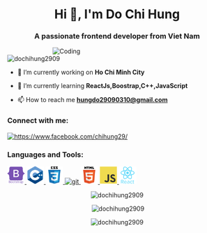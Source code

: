 <h1 align="center">Hi 👋, I'm Do Chi Hung</h1>
<h3 align="center">A passionate frontend developer from Viet Nam</h3>
<img align="right" alt="Coding" width="400" src="https://camo.githubusercontent.com/683e2187241c641430216c864ce93fc5a0e0dfb232c5a01d1c54b54d63aa8cb2/68747470733a2f2f63646e2e6472696262626c652e636f6d2f75736572732f313136323037372f73637265656e73686f74732f333834383931342f70726f6772616d6d65722e676966">

<p align="left"> <img src="https://komarev.com/ghpvc/?username=dochihung2909&label=Profile%20views&color=ff7300&style=plastic" alt="dochihung2909" /> </p>

- 🔭 I’m currently working on **Ho Chi Minh City**

- 🌱 I’m currently learning **ReactJs,Boostrap,C++,JavaScript**

- 📫 How to reach me **hungdo29090310@gmail.com**

<h3 align="left">Connect with me:</h3>
<p>
<a href="https://fb.com/https://www.facebook.com/chihung29/" target="blank"><img align="center" src="https://raw.githubusercontent.com/rahuldkjain/github-profile-readme-generator/master/src/images/icons/Social/facebook.svg" alt="https://www.facebook.com/chihung29/" height="30" width="40" /></a>
</p>

<h3 align="left">Languages and Tools:</h3>
<p align="left"> <a href="https://getbootstrap.com" target="_blank" rel="noreferrer"> <img src="https://raw.githubusercontent.com/devicons/devicon/master/icons/bootstrap/bootstrap-plain-wordmark.svg" alt="bootstrap" width="40" height="40"/> </a> <a href="https://www.w3schools.com/cpp/" target="_blank" rel="noreferrer"> <img src="https://raw.githubusercontent.com/devicons/devicon/master/icons/cplusplus/cplusplus-original.svg" alt="cplusplus" width="40" height="40"/> </a> <a href="https://www.w3schools.com/css/" target="_blank" rel="noreferrer"> <img src="https://raw.githubusercontent.com/devicons/devicon/master/icons/css3/css3-original-wordmark.svg" alt="css3" width="40" height="40"/> </a> <a href="https://git-scm.com/" target="_blank" rel="noreferrer"> <img src="https://www.vectorlogo.zone/logos/git-scm/git-scm-icon.svg" alt="git" width="40" height="40"/> </a> <a href="https://www.w3.org/html/" target="_blank" rel="noreferrer"> <img src="https://raw.githubusercontent.com/devicons/devicon/master/icons/html5/html5-original-wordmark.svg" alt="html5" width="40" height="40"/> </a> <a href="https://developer.mozilla.org/en-US/docs/Web/JavaScript" target="_blank" rel="noreferrer"> <img src="https://raw.githubusercontent.com/devicons/devicon/master/icons/javascript/javascript-original.svg" alt="javascript" width="40" height="40"/> </a> <a href="https://reactjs.org/" target="_blank" rel="noreferrer"> <img src="https://raw.githubusercontent.com/devicons/devicon/master/icons/react/react-original-wordmark.svg" alt="react" width="40" height="40"/> </a> </p>

<p style="display:flex; justify-content:center;"><img align="left" src="https://github-readme-stats.vercel.app/api/top-langs?username=dochihung2909&show_icons=true&theme=dark&locale=en&layout=compact" alt="dochihung2909" /></p>

<p style="display:flex; justify-content:center;">&nbsp;<img align="center" src="https://github-readme-stats.vercel.app/api?username=dochihung2909&show_icons=true&theme=dark&locale=en" alt="dochihung2909" /></p>

<p style="display:flex; justify-content:center;"><img align="center" src="https://github-readme-streak-stats.herokuapp.com/?user=dochihung2909&theme=dark" alt="dochihung2909" /></p>
